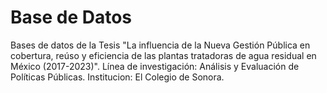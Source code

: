 # Base de Datos
Bases de datos de la Tesis "La influencia de la Nueva Gestión Pública en cobertura, reúso y eficiencia de las plantas tratadoras de agua residual en México (2017-2023)".
Línea de investigación: Análisis y Evaluación de Políticas Públicas.
Institucion: El Colegio de Sonora.
